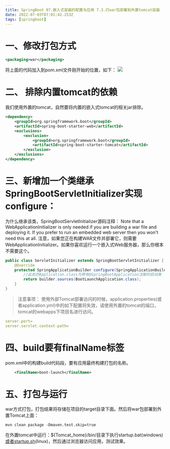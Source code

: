 ```yaml
---
title: SpringBoot 07.嵌入式容器的配置与应用 7.3.打war包部署到外置tomcat容器
date: 2022-07-03T07:01:42.253Z
tags: [springboot]
---
```

# 一、修改打包方式

```xml
<packaging>war</packaging>
```

将上面的代码加入到pom.xml文件刚开始的位置，如下：
![](https://cdn.jsdelivr.net/gh/krislinzhao/IMGcloud/img/20200427101330.png)

# 二、 排除内置tomcat的依赖

我们使用外置的tomcat，自然要将内置的嵌入式tomcat的相关jar排除。

```xml
<dependency>
    <groupId>org.springframework.boot</groupId>
    <artifactId>spring-boot-starter-web</artifactId>
    <exclusions>
        <exclusion>
            <groupId>org.springframework.boot</groupId>
            <artifactId>spring-boot-starter-tomcat</artifactId>
        </exclusion>
    </exclusions>
</dependency>
```

# 三、新增加一个类继承SpringBootServletInitializer实现configure：

为什么继承该类，SpringBootServletInitializer源码注释：
Note that a WebApplicationInitializer is only needed if you are building a war file and deploying it.
If you prefer to run an embedded web server then you won't need this at all.
注意，如果您正在构建WAR文件并部署它，则需要WebApplicationInitializer。如果你喜欢运行一个嵌入式Web服务器，那么你根本不需要这个。

```java
public class ServletInitializer extends SpringBootServletInitializer { 
    @Override
    protected SpringApplicationBuilder configure(SpringApplicationBuilder builder) {
        //此处的Application.class为带有@SpringBootApplication注解的启动类
        return builder.sources(BootLaunchApplication.class);
    } 
}
```

> 注意事项：
> 使用外部Tomcat部署访问的时候，application.properties(或者application.yml)中的如下配置将失效，请使用外置的tomcat的端口，tomcat的webapps下项目名进行访问。

```yaml
server.port=
server.servlet.context-path=
```

# 四、build要有finalName标签

pom.xml中的构建build代码段，要有应用最终构建打包的名称。

```xml
    <finalName>boot-launch</finalName>
```

# 五、打包与运行

war方式打包，打包结果将存储在项目的target目录下面。然后将war包部署到外置Tomcat上面：

```
mvn clean package -Dmaven.test.skip=true
```

在外置tomcat中运行：${Tomcat_home}/bin/目录下执行startup.bat(windows)[或者startup.sh](http://xn--startup-gf7nh96s.sh/)(linux)，然后通过浏览器访问应用，测试效果。